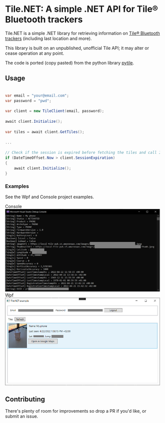 # Tile.NET: A simple .NET API for Tile® Bluetooth trackers

Tile.NET is a simple .NET library for retrieving information on [Tile® Bluetooth trackers](https://www.thetileapp.com/en-us/) (including last location and more).

This library is built on an unpublished, unofficial Tile API; it may alter or cease operation at any point.

The code is ported (copy pasted) from the python library [pytile](https://github.com/bachya/pytile).

## Usage

```csharp

var email = "your@email.com";
var password = "pwd";

var client = new TileClient(email, password);

await client.Initialize();

var tiles = await client.GetTiles();

...

// Check if the session is expired before fetching the tiles and call Initialize again if needed
if (DateTimeOffset.Now > client.SessionExpiration)
{
    await client.Initialize();
}

```

### Examples

See the Wpf and Console project examples.

Console
![Console example](/Assets/example_console.png)
Wpf
![Wpf example](/Assets/example_wpf.png)

## Contributing
There's plenty of room for improvements so drop a PR if you'd like, or submit an issue.
